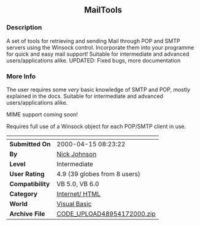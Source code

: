 ﻿<div align="center">

## MailTools


</div>

### Description

A set of tools for retrieving and sending Mail through POP and SMTP servers using the Winsock control. Incorporate them into your programme for quick and easy mail support! Suitable for intermediate and advanced users/applications alike. UPDATED: Fixed bugs, more documentation
 
### More Info
 
The user requires some _very_ basic knowledge of SMTP and POP, mostly explained in the docs. Suitable for intermediate and advanced users/applications alike.

MIME support coming soon!

Requires full use of a Winsock object for each POP/SMTP client in use.


<span>             |<span>
---                |---
**Submitted On**   |2000-04-15 08:23:22
**By**             |[Nick Johnson](https://github.com/Planet-Source-Code/PSCIndex/blob/master/ByAuthor/nick-johnson.md)
**Level**          |Intermediate
**User Rating**    |4.9 (39 globes from 8 users)
**Compatibility**  |VB 5\.0, VB 6\.0
**Category**       |[Internet/ HTML](https://github.com/Planet-Source-Code/PSCIndex/blob/master/ByCategory/internet-html__1-34.md)
**World**          |[Visual Basic](https://github.com/Planet-Source-Code/PSCIndex/blob/master/ByWorld/visual-basic.md)
**Archive File**   |[CODE\_UPLOAD48954172000\.zip](https://github.com/Planet-Source-Code/nick-johnson-mailtools__1-7221/archive/master.zip)









